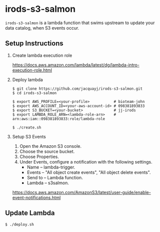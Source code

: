 # irods-s3-salmon

`irods-s3-salmon` is a lambda function that swims upstream to update your data catalog, when S3 events occur. 

## Setup Instructions

1. Create lambda execution role

    https://docs.aws.amazon.com/lambda/latest/dg/lambda-intro-execution-role.html

2. Deploy lambda
    
    ```
    $ git clone https://github.com/jacquayj/irods-s3-salmon.git
    $ cd irods-s3-salmon

    $ export AWS_PROFILE=<your-profile>           # bioteam-john
    $ export AWS_ACCOUNT_ID=<your-aws-account-id> # 098381893833
    $ export S3_BUCKET=<your-bucket>              # jj-irods
    $ export LAMBDA_ROLE_ARN=<lambda-role-arn>    # arn:aws:iam::098381893833:role/lambda-role

    $ ./create.sh
    ```

3. Setup S3 Events

    1. Open the Amazon S3 console.
    2. Choose the source bucket.
    3. Choose Properties.
    4. Under Events, configure a notification with the following settings.
        * Name – lambda-trigger.
        * Events – "All object create events", "All object delete events".
        * Send to – Lambda function.
        * Lambda – s3salmon.

    https://docs.aws.amazon.com/AmazonS3/latest/user-guide/enable-event-notifications.html

## Update Lambda

```
$ ./deploy.sh
```